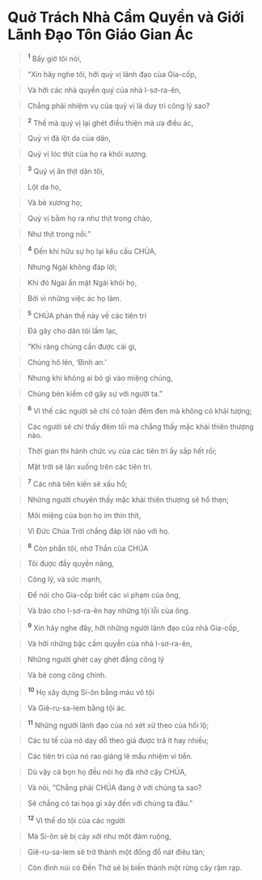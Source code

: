 

# Quở Trách Nhà Cầm Quyền và Giới Lãnh Đạo Tôn Giáo Gian Ác

> <sup><b>1</b></sup> Bấy giờ tôi nói,
>


> “Xin hãy nghe tôi, hỡi quý vị lãnh đạo của Gia-cốp,
>


> Và hỡi các nhà quyền quý của nhà I-sơ-ra-ên,
>


> Chẳng phải nhiệm vụ của quý vị là duy trì công lý sao?
>


> <sup><b>2</b></sup> Thế mà quý vị lại ghét điều thiện mà ưa điều ác,
>


> Quý vị đã lột da của dân,
>


> Quý vị lóc thịt của họ ra khỏi xương.
>


> <sup><b>3</b></sup> Quý vị ăn thịt dân tôi,
>


> Lột da họ,
>


> Và bẻ xương họ;
>


> Quý vị bằm họ ra như thịt trong chảo,
>


> Như thịt trong nồi.”
>


> <sup><b>4</b></sup> Đến khi hữu sự họ lại kêu cầu CHÚA,
>


> Nhưng Ngài không đáp lời;
>


> Khi đó Ngài ẩn mặt Ngài khỏi họ,
>


> Bởi vì những việc ác họ làm.
>


> <sup><b>5</b></sup> CHÚA phán thế này về các tiên tri
>


> Đã gây cho dân tôi lầm lạc,
>


> “Khi răng chúng cắn được cái gì,
>


> Chúng hô lên, ‘Bình an.’
>


> Nhưng khi không ai bỏ gì vào miệng chúng,
>


> Chúng bèn kiếm cớ gây sự với người ta.”
>


> <sup><b>6</b></sup> Vì thế các người sẽ chỉ có toàn đêm đen mà không có khải tượng;
>


> Các người sẽ chỉ thấy đêm tối mà chẳng thấy mặc khải thiên thượng nào.
>


> Thời gian thi hành chức vụ của các tiên tri ấy sắp hết rồi;
>


> Mặt trời sẽ lặn xuống trên các tiên tri.
>


> <sup><b>7</b></sup> Các nhà tiên kiến sẽ xấu hổ;
>


> Những người chuyên thấy mặc khải thiên thượng sẽ hổ thẹn;
>


> Môi miệng của bọn họ im thin thít,
>


> Vì Đức Chúa Trời chẳng đáp lời nào với họ.
>


> <sup><b>8</b></sup> Còn phần tôi, nhờ Thần của CHÚA
>


> Tôi được đầy quyền năng,
>


> Công lý, và sức mạnh,
>


> Để nói cho Gia-cốp biết các vi phạm của ông,
>


> Và báo cho I-sơ-ra-ên hay những tội lỗi của ông.
>


> <sup><b>9</b></sup> Xin hãy nghe đây, hỡi những người lãnh đạo của nhà Gia-cốp,
>


> Và hỡi những bậc cầm quyền của nhà I-sơ-ra-ên,
>


> Những người ghét cay ghét đắng công lý
>


> Và bẻ cong công chính.
>


> <sup><b>10</b></sup> Họ xây dựng Si-ôn bằng máu vô tội
>


> Và Giê-ru-sa-lem bằng tội ác.
>


> <sup><b>11</b></sup> Những người lãnh đạo của nó xét xử theo của hối lộ;
>


> Các tư tế của nó dạy dỗ theo giá được trả ít hay nhiều;
>


> Các tiên tri của nó rao giảng lẽ mầu nhiệm vì tiền.
>


> Dù vậy cả bọn họ đều nói họ đã nhờ cậy CHÚA,
>


> Và nói, “Chẳng phải CHÚA đang ở với chúng ta sao?
>


> Sẽ chẳng có tai họa gì xảy đến với chúng ta đâu.”
>


> <sup><b>12</b></sup> Vì thế do tội của các người
>


> Mà Si-ôn sẽ bị cày xới như một đám ruộng,
>


> Giê-ru-sa-lem sẽ trở thành một đống đổ nát điêu tàn;
>


> Còn đỉnh núi có Đền Thờ sẽ bị biến thành một rừng cây rậm rạp.
>

